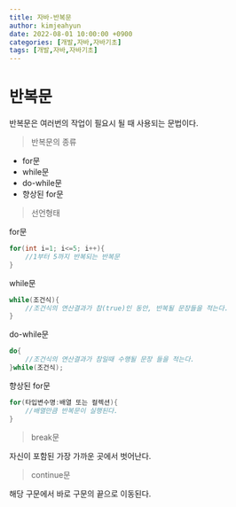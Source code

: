```yaml
---
title: 자바-반복문
author: kimjeahyun
date: 2022-08-01 10:00:00 +0900
categories: [개발,자바,자바기초]
tags: [개발,자바,자바기초]
---
```


# 반복문

반복문은 여러번의 작업이 필요시 될 때 사용되는 문법이다.

> 반복문의 종류
-	for문
- 	while문
-	do-while문
-	향상된 for문

> 선언형태

for문 

```java
for(int i=1; i<=5; i++){
	//1부터 5까지 반복되는 반복문
}
```

while문 

```java
while(조건식){
	//조건식의 연산결과가 참(true)인 동안, 반복될 문장들을 적는다.
}
```

do-while문 

```java
do{
	//조건식의 연산결과가 참일때 수행될 문장 들을 적는다.
}while(조건식);
```

향상된 for문 

```java
for(타입변수명:배열 또는 컬렉션){
	//배열만큼 반복문이 실행된다.
}
```

> break문

자신이 포함된 가장 가까운 곳에서 벗어난다.

> continue문

해당 구문에서 바로 구문의 끝으로 이동된다.













